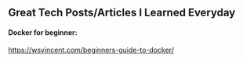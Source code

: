 ## Great Tech Posts/Articles I Learned Everyday
#### Docker for beginner:
https://wsvincent.com/beginners-guide-to-docker/
